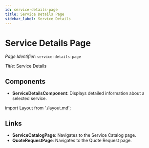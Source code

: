 ```yaml
---
id: service-details-page
title: Service Details Page
sidebar_label: Service Details
---
```


# Service Details Page

*Page Identifier:* `service-details-page`

*Title:* Service Details

## Components
- **ServiceDetailsComponent**: Displays detailed information about a selected service.

import Layout from './layout.md';

<Layout />


## Links
- **ServiceCatalogPage**: Navigates to the Service Catalog page.
- **QuoteRequestPage**: Navigates to the Quote Request page.
